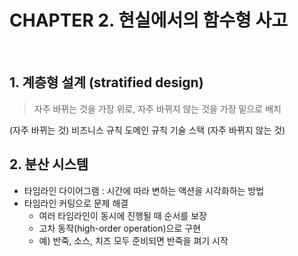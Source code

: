 # CHAPTER 2. 현실에서의 함수형 사고

<br/>

## 1. 계층형 설계 (stratified design)

> 자주 바뀌는 것을 가장 위로, 자주 바뀌지 않는 것을 가장 밑으로 배치

(자주 바뀌는 것)
비즈니스 규칙
도메인 규칙
기술 스택
(자주 바뀌지 않는 것)

## 2. 분산 시스템

- 타임라인 다이어그램 : 시간에 따라 변하는 액션을 시각화하는 방법
- 타임라인 커팅으로 문제 해결
  - 여러 타임라인이 동시에 진행될 때 순서를 보장
  - 고차 동작(high-order operation)으로 구현
  - 예) 반죽, 소스, 치즈 모두 준비되면 반죽을 펴기 시작

